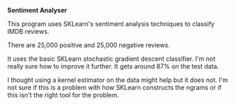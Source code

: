 **Sentiment Analyser**

This program uses SKLearn's sentiment analysis techniques to classify IMDB reviews.

There are 25,000 positive and 25,000 negative reviews.

It uses the basic SKLearn stochastic gradient descent classifier. I'm not really sure how to improve it further. It gets around 87% on the test data.

I thought using a kernel estimator on the data might help but it does not. I'm not sure if this is a problem with how SKLearn constructs the ngrams or if this isn't the right tool for the problem.